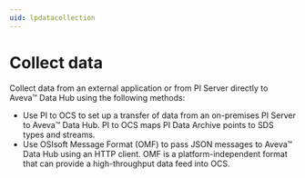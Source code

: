 ```yaml
---
uid: lpdatacollection
---
```


# Collect data

Collect data from an external application or from PI Server directly to Aveva&trade; Data Hub using the following methods:

* Use PI to OCS to set up a transfer of data from an on-premises PI Server to Aveva&trade; Data Hub. 
   PI to OCS maps PI Data Archive points to SDS types and streams.
* Use OSIsoft Message Format (OMF) to pass JSON messages to Aveva&trade; Data Hub using an HTTP client. 
   OMF is a platform-independent format that can provide a high-throughput data feed into OCS. 
